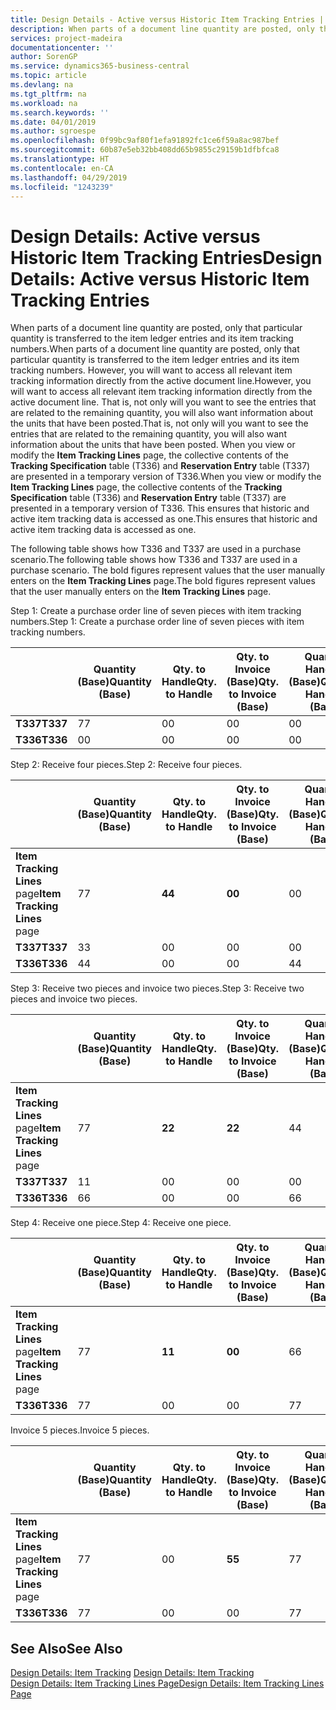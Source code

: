```yaml
---
title: Design Details - Active versus Historic Item Tracking Entries | Microsoft Docs
description: When parts of a document line quantity are posted, only that particular quantity is transferred to the item ledger entries and its item tracking numbers. However, you will want to access all relevant item tracking information directly from the active document line. That is, not only will you want to see the entries that are related to the remaining quantity, you will also want information about the units that have been posted. When you view or modify the **Item Tracking Lines** page, the collective contents of the **Tracking Specification** table (T336) and **Reservation Entry** table (T337) are presented in a temporary version of T336. This ensures that historic and active item tracking data is accessed as one.
services: project-madeira
documentationcenter: ''
author: SorenGP
ms.service: dynamics365-business-central
ms.topic: article
ms.devlang: na
ms.tgt_pltfrm: na
ms.workload: na
ms.search.keywords: ''
ms.date: 04/01/2019
ms.author: sgroespe
ms.openlocfilehash: 0f99bc9af80f1efa91892fc1ce6f59a8ac987bef
ms.sourcegitcommit: 60b87e5eb32bb408dd65b9855c29159b1dfbfca8
ms.translationtype: HT
ms.contentlocale: en-CA
ms.lasthandoff: 04/29/2019
ms.locfileid: "1243239"
---
```

# <a name="design-details-active-versus-historic-item-tracking-entries"></a><span data-ttu-id="22e87-107">Design Details: Active versus Historic Item Tracking Entries</span><span class="sxs-lookup"><span data-stu-id="22e87-107">Design Details: Active versus Historic Item Tracking Entries</span></span>
<span data-ttu-id="22e87-108">When parts of a document line quantity are posted, only that particular quantity is transferred to the item ledger entries and its item tracking numbers.</span><span class="sxs-lookup"><span data-stu-id="22e87-108">When parts of a document line quantity are posted, only that particular quantity is transferred to the item ledger entries and its item tracking numbers.</span></span> <span data-ttu-id="22e87-109">However, you will want to access all relevant item tracking information directly from the active document line.</span><span class="sxs-lookup"><span data-stu-id="22e87-109">However, you will want to access all relevant item tracking information directly from the active document line.</span></span> <span data-ttu-id="22e87-110">That is, not only will you want to see the entries that are related to the remaining quantity, you will also want information about the units that have been posted.</span><span class="sxs-lookup"><span data-stu-id="22e87-110">That is, not only will you want to see the entries that are related to the remaining quantity, you will also want information about the units that have been posted.</span></span> <span data-ttu-id="22e87-111">When you view or modify the **Item Tracking Lines** page, the collective contents of the **Tracking Specification** table (T336) and **Reservation Entry** table (T337) are presented in a temporary version of T336.</span><span class="sxs-lookup"><span data-stu-id="22e87-111">When you view or modify the **Item Tracking Lines** page, the collective contents of the **Tracking Specification** table (T336) and **Reservation Entry** table (T337) are presented in a temporary version of T336.</span></span> <span data-ttu-id="22e87-112">This ensures that historic and active item tracking data is accessed as one.</span><span class="sxs-lookup"><span data-stu-id="22e87-112">This ensures that historic and active item tracking data is accessed as one.</span></span>  

 <span data-ttu-id="22e87-113">The following table shows how T336 and T337 are used in a purchase scenario.</span><span class="sxs-lookup"><span data-stu-id="22e87-113">The following table shows how T336 and T337 are used in a purchase scenario.</span></span> <span data-ttu-id="22e87-114">The bold figures represent values that the user manually enters on the **Item Tracking Lines** page.</span><span class="sxs-lookup"><span data-stu-id="22e87-114">The bold figures represent values that the user manually enters on the **Item Tracking Lines** page.</span></span>  

 <span data-ttu-id="22e87-115">Step 1: Create a purchase order line of seven pieces with item tracking numbers.</span><span class="sxs-lookup"><span data-stu-id="22e87-115">Step 1: Create a purchase order line of seven pieces with item tracking numbers.</span></span>  

||<span data-ttu-id="22e87-116">**Quantity (Base)**</span><span class="sxs-lookup"><span data-stu-id="22e87-116">**Quantity (Base)**</span></span>|<span data-ttu-id="22e87-117">**Qty. to Handle**</span><span class="sxs-lookup"><span data-stu-id="22e87-117">**Qty. to Handle**</span></span>|<span data-ttu-id="22e87-118">**Qty. to Invoice (Base)**</span><span class="sxs-lookup"><span data-stu-id="22e87-118">**Qty. to Invoice (Base)**</span></span>|<span data-ttu-id="22e87-119">**Quantity Handled (Base)**</span><span class="sxs-lookup"><span data-stu-id="22e87-119">**Quantity Handled (Base)**</span></span>|<span data-ttu-id="22e87-120">**Quantity Invoiced (Base)**</span><span class="sxs-lookup"><span data-stu-id="22e87-120">**Quantity Invoiced (Base)**</span></span>|  
|-|----------------------------------------------|--------------------------------------------|------------------------------------------------------|-------------------------------------------------------|--------------------------------------------------------|  
|<span data-ttu-id="22e87-121">**T337**</span><span class="sxs-lookup"><span data-stu-id="22e87-121">**T337**</span></span>|<span data-ttu-id="22e87-122">7</span><span class="sxs-lookup"><span data-stu-id="22e87-122">7</span></span>|<span data-ttu-id="22e87-123">0</span><span class="sxs-lookup"><span data-stu-id="22e87-123">0</span></span>|<span data-ttu-id="22e87-124">0</span><span class="sxs-lookup"><span data-stu-id="22e87-124">0</span></span>|<span data-ttu-id="22e87-125">0</span><span class="sxs-lookup"><span data-stu-id="22e87-125">0</span></span>|<span data-ttu-id="22e87-126">0</span><span class="sxs-lookup"><span data-stu-id="22e87-126">0</span></span>|  
|<span data-ttu-id="22e87-127">**T336**</span><span class="sxs-lookup"><span data-stu-id="22e87-127">**T336**</span></span>|<span data-ttu-id="22e87-128">0</span><span class="sxs-lookup"><span data-stu-id="22e87-128">0</span></span>|<span data-ttu-id="22e87-129">0</span><span class="sxs-lookup"><span data-stu-id="22e87-129">0</span></span>|<span data-ttu-id="22e87-130">0</span><span class="sxs-lookup"><span data-stu-id="22e87-130">0</span></span>|<span data-ttu-id="22e87-131">0</span><span class="sxs-lookup"><span data-stu-id="22e87-131">0</span></span>|<span data-ttu-id="22e87-132">0</span><span class="sxs-lookup"><span data-stu-id="22e87-132">0</span></span>|  

 <span data-ttu-id="22e87-133">Step 2: Receive four pieces.</span><span class="sxs-lookup"><span data-stu-id="22e87-133">Step 2: Receive four pieces.</span></span>  

||<span data-ttu-id="22e87-134">**Quantity (Base)**</span><span class="sxs-lookup"><span data-stu-id="22e87-134">**Quantity (Base)**</span></span>|<span data-ttu-id="22e87-135">**Qty. to Handle**</span><span class="sxs-lookup"><span data-stu-id="22e87-135">**Qty. to Handle**</span></span>|<span data-ttu-id="22e87-136">**Qty. to Invoice (Base)**</span><span class="sxs-lookup"><span data-stu-id="22e87-136">**Qty. to Invoice (Base)**</span></span>|<span data-ttu-id="22e87-137">**Quantity Handled (Base)**</span><span class="sxs-lookup"><span data-stu-id="22e87-137">**Quantity Handled (Base)**</span></span>|<span data-ttu-id="22e87-138">**Quantity Invoiced (Base)**</span><span class="sxs-lookup"><span data-stu-id="22e87-138">**Quantity Invoiced (Base)**</span></span>|  
|-|----------------------------------------------|--------------------------------------------|------------------------------------------------------|-------------------------------------------------------|--------------------------------------------------------|  
|<span data-ttu-id="22e87-139">**Item Tracking Lines** page</span><span class="sxs-lookup"><span data-stu-id="22e87-139">**Item Tracking Lines** page</span></span>|<span data-ttu-id="22e87-140">7</span><span class="sxs-lookup"><span data-stu-id="22e87-140">7</span></span>|<span data-ttu-id="22e87-141">**4**</span><span class="sxs-lookup"><span data-stu-id="22e87-141">**4**</span></span>|<span data-ttu-id="22e87-142">**0**</span><span class="sxs-lookup"><span data-stu-id="22e87-142">**0**</span></span>|<span data-ttu-id="22e87-143">0</span><span class="sxs-lookup"><span data-stu-id="22e87-143">0</span></span>|<span data-ttu-id="22e87-144">0</span><span class="sxs-lookup"><span data-stu-id="22e87-144">0</span></span>|  
|<span data-ttu-id="22e87-145">**T337**</span><span class="sxs-lookup"><span data-stu-id="22e87-145">**T337**</span></span>|<span data-ttu-id="22e87-146">3</span><span class="sxs-lookup"><span data-stu-id="22e87-146">3</span></span>|<span data-ttu-id="22e87-147">0</span><span class="sxs-lookup"><span data-stu-id="22e87-147">0</span></span>|<span data-ttu-id="22e87-148">0</span><span class="sxs-lookup"><span data-stu-id="22e87-148">0</span></span>|<span data-ttu-id="22e87-149">0</span><span class="sxs-lookup"><span data-stu-id="22e87-149">0</span></span>|<span data-ttu-id="22e87-150">0</span><span class="sxs-lookup"><span data-stu-id="22e87-150">0</span></span>|  
|<span data-ttu-id="22e87-151">**T336**</span><span class="sxs-lookup"><span data-stu-id="22e87-151">**T336**</span></span>|<span data-ttu-id="22e87-152">4</span><span class="sxs-lookup"><span data-stu-id="22e87-152">4</span></span>|<span data-ttu-id="22e87-153">0</span><span class="sxs-lookup"><span data-stu-id="22e87-153">0</span></span>|<span data-ttu-id="22e87-154">0</span><span class="sxs-lookup"><span data-stu-id="22e87-154">0</span></span>|<span data-ttu-id="22e87-155">4</span><span class="sxs-lookup"><span data-stu-id="22e87-155">4</span></span>|<span data-ttu-id="22e87-156">0</span><span class="sxs-lookup"><span data-stu-id="22e87-156">0</span></span>|  

 <span data-ttu-id="22e87-157">Step 3: Receive two pieces and invoice two pieces.</span><span class="sxs-lookup"><span data-stu-id="22e87-157">Step 3: Receive two pieces and invoice two pieces.</span></span>  

||<span data-ttu-id="22e87-158">**Quantity (Base)**</span><span class="sxs-lookup"><span data-stu-id="22e87-158">**Quantity (Base)**</span></span>|<span data-ttu-id="22e87-159">**Qty. to Handle**</span><span class="sxs-lookup"><span data-stu-id="22e87-159">**Qty. to Handle**</span></span>|<span data-ttu-id="22e87-160">**Qty. to Invoice (Base)**</span><span class="sxs-lookup"><span data-stu-id="22e87-160">**Qty. to Invoice (Base)**</span></span>|<span data-ttu-id="22e87-161">**Quantity Handled (Base)**</span><span class="sxs-lookup"><span data-stu-id="22e87-161">**Quantity Handled (Base)**</span></span>|<span data-ttu-id="22e87-162">**Quantity Invoiced (Base)**</span><span class="sxs-lookup"><span data-stu-id="22e87-162">**Quantity Invoiced (Base)**</span></span>|  
|-|----------------------------------------------|--------------------------------------------|------------------------------------------------------|-------------------------------------------------------|--------------------------------------------------------|  
|<span data-ttu-id="22e87-163">**Item Tracking Lines** page</span><span class="sxs-lookup"><span data-stu-id="22e87-163">**Item Tracking Lines** page</span></span>|<span data-ttu-id="22e87-164">7</span><span class="sxs-lookup"><span data-stu-id="22e87-164">7</span></span>|<span data-ttu-id="22e87-165">**2**</span><span class="sxs-lookup"><span data-stu-id="22e87-165">**2**</span></span>|<span data-ttu-id="22e87-166">**2**</span><span class="sxs-lookup"><span data-stu-id="22e87-166">**2**</span></span>|<span data-ttu-id="22e87-167">4</span><span class="sxs-lookup"><span data-stu-id="22e87-167">4</span></span>|<span data-ttu-id="22e87-168">0</span><span class="sxs-lookup"><span data-stu-id="22e87-168">0</span></span>|  
|<span data-ttu-id="22e87-169">**T337**</span><span class="sxs-lookup"><span data-stu-id="22e87-169">**T337**</span></span>|<span data-ttu-id="22e87-170">1</span><span class="sxs-lookup"><span data-stu-id="22e87-170">1</span></span>|<span data-ttu-id="22e87-171">0</span><span class="sxs-lookup"><span data-stu-id="22e87-171">0</span></span>|<span data-ttu-id="22e87-172">0</span><span class="sxs-lookup"><span data-stu-id="22e87-172">0</span></span>|<span data-ttu-id="22e87-173">0</span><span class="sxs-lookup"><span data-stu-id="22e87-173">0</span></span>|<span data-ttu-id="22e87-174">0</span><span class="sxs-lookup"><span data-stu-id="22e87-174">0</span></span>|  
|<span data-ttu-id="22e87-175">**T336**</span><span class="sxs-lookup"><span data-stu-id="22e87-175">**T336**</span></span>|<span data-ttu-id="22e87-176">6</span><span class="sxs-lookup"><span data-stu-id="22e87-176">6</span></span>|<span data-ttu-id="22e87-177">0</span><span class="sxs-lookup"><span data-stu-id="22e87-177">0</span></span>|<span data-ttu-id="22e87-178">0</span><span class="sxs-lookup"><span data-stu-id="22e87-178">0</span></span>|<span data-ttu-id="22e87-179">6</span><span class="sxs-lookup"><span data-stu-id="22e87-179">6</span></span>|<span data-ttu-id="22e87-180">2</span><span class="sxs-lookup"><span data-stu-id="22e87-180">2</span></span>|  

 <span data-ttu-id="22e87-181">Step 4: Receive one piece.</span><span class="sxs-lookup"><span data-stu-id="22e87-181">Step 4: Receive one piece.</span></span>  

||<span data-ttu-id="22e87-182">**Quantity (Base)**</span><span class="sxs-lookup"><span data-stu-id="22e87-182">**Quantity (Base)**</span></span>|<span data-ttu-id="22e87-183">**Qty. to Handle**</span><span class="sxs-lookup"><span data-stu-id="22e87-183">**Qty. to Handle**</span></span>|<span data-ttu-id="22e87-184">**Qty. to Invoice (Base)**</span><span class="sxs-lookup"><span data-stu-id="22e87-184">**Qty. to Invoice (Base)**</span></span>|<span data-ttu-id="22e87-185">**Quantity Handled (Base)**</span><span class="sxs-lookup"><span data-stu-id="22e87-185">**Quantity Handled (Base)**</span></span>|<span data-ttu-id="22e87-186">**Quantity Invoiced (Base)**</span><span class="sxs-lookup"><span data-stu-id="22e87-186">**Quantity Invoiced (Base)**</span></span>|  
|-|----------------------------------------------|--------------------------------------------|------------------------------------------------------|-------------------------------------------------------|--------------------------------------------------------|  
|<span data-ttu-id="22e87-187">**Item Tracking Lines** page</span><span class="sxs-lookup"><span data-stu-id="22e87-187">**Item Tracking Lines** page</span></span>|<span data-ttu-id="22e87-188">7</span><span class="sxs-lookup"><span data-stu-id="22e87-188">7</span></span>|<span data-ttu-id="22e87-189">**1**</span><span class="sxs-lookup"><span data-stu-id="22e87-189">**1**</span></span>|<span data-ttu-id="22e87-190">**0**</span><span class="sxs-lookup"><span data-stu-id="22e87-190">**0**</span></span>|<span data-ttu-id="22e87-191">6</span><span class="sxs-lookup"><span data-stu-id="22e87-191">6</span></span>|<span data-ttu-id="22e87-192">2</span><span class="sxs-lookup"><span data-stu-id="22e87-192">2</span></span>|  
|<span data-ttu-id="22e87-193">**T336**</span><span class="sxs-lookup"><span data-stu-id="22e87-193">**T336**</span></span>|<span data-ttu-id="22e87-194">7</span><span class="sxs-lookup"><span data-stu-id="22e87-194">7</span></span>|<span data-ttu-id="22e87-195">0</span><span class="sxs-lookup"><span data-stu-id="22e87-195">0</span></span>|<span data-ttu-id="22e87-196">0</span><span class="sxs-lookup"><span data-stu-id="22e87-196">0</span></span>|<span data-ttu-id="22e87-197">7</span><span class="sxs-lookup"><span data-stu-id="22e87-197">7</span></span>|<span data-ttu-id="22e87-198">2</span><span class="sxs-lookup"><span data-stu-id="22e87-198">2</span></span>|  

 <span data-ttu-id="22e87-199">Invoice 5 pieces.</span><span class="sxs-lookup"><span data-stu-id="22e87-199">Invoice 5 pieces.</span></span>  

||<span data-ttu-id="22e87-200">**Quantity (Base)**</span><span class="sxs-lookup"><span data-stu-id="22e87-200">**Quantity (Base)**</span></span>|<span data-ttu-id="22e87-201">**Qty. to Handle**</span><span class="sxs-lookup"><span data-stu-id="22e87-201">**Qty. to Handle**</span></span>|<span data-ttu-id="22e87-202">**Qty. to Invoice (Base)**</span><span class="sxs-lookup"><span data-stu-id="22e87-202">**Qty. to Invoice (Base)**</span></span>|<span data-ttu-id="22e87-203">**Quantity Handled (Base)**</span><span class="sxs-lookup"><span data-stu-id="22e87-203">**Quantity Handled (Base)**</span></span>|<span data-ttu-id="22e87-204">**Quantity Invoiced (Base)**</span><span class="sxs-lookup"><span data-stu-id="22e87-204">**Quantity Invoiced (Base)**</span></span>|  
|-|----------------------------------------------|--------------------------------------------|------------------------------------------------------|-------------------------------------------------------|--------------------------------------------------------|  
|<span data-ttu-id="22e87-205">**Item Tracking Lines** page</span><span class="sxs-lookup"><span data-stu-id="22e87-205">**Item Tracking Lines** page</span></span>|<span data-ttu-id="22e87-206">7</span><span class="sxs-lookup"><span data-stu-id="22e87-206">7</span></span>|<span data-ttu-id="22e87-207">0</span><span class="sxs-lookup"><span data-stu-id="22e87-207">0</span></span>|<span data-ttu-id="22e87-208">**5**</span><span class="sxs-lookup"><span data-stu-id="22e87-208">**5**</span></span>|<span data-ttu-id="22e87-209">7</span><span class="sxs-lookup"><span data-stu-id="22e87-209">7</span></span>|<span data-ttu-id="22e87-210">2</span><span class="sxs-lookup"><span data-stu-id="22e87-210">2</span></span>|  
|<span data-ttu-id="22e87-211">**T336**</span><span class="sxs-lookup"><span data-stu-id="22e87-211">**T336**</span></span>|<span data-ttu-id="22e87-212">7</span><span class="sxs-lookup"><span data-stu-id="22e87-212">7</span></span>|<span data-ttu-id="22e87-213">0</span><span class="sxs-lookup"><span data-stu-id="22e87-213">0</span></span>|<span data-ttu-id="22e87-214">0</span><span class="sxs-lookup"><span data-stu-id="22e87-214">0</span></span>|<span data-ttu-id="22e87-215">7</span><span class="sxs-lookup"><span data-stu-id="22e87-215">7</span></span>|<span data-ttu-id="22e87-216">7</span><span class="sxs-lookup"><span data-stu-id="22e87-216">7</span></span>|  

## <a name="see-also"></a><span data-ttu-id="22e87-217">See Also</span><span class="sxs-lookup"><span data-stu-id="22e87-217">See Also</span></span>  
 <span data-ttu-id="22e87-218">[Design Details: Item Tracking](design-details-item-tracking.md) </span><span class="sxs-lookup"><span data-stu-id="22e87-218">[Design Details: Item Tracking](design-details-item-tracking.md) </span></span>  
 [<span data-ttu-id="22e87-219">Design Details: Item Tracking Lines Page</span><span class="sxs-lookup"><span data-stu-id="22e87-219">Design Details: Item Tracking Lines Page</span></span>](design-details-item-tracking-lines-window.md)
